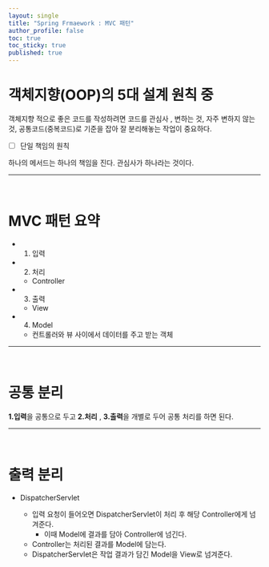 ```yaml
---
layout: single
title: "Spring Frmaework : MVC 패턴"
author_profile: false
toc: true
toc_sticky: true
published: true
---
```


# 객체지향(OOP)의 5대 설계 원칙 중

<div class="notice--info">
객체지향 적으로 좋은 코드를 작성하려면 코드를 관심사 , 변하는 것, 자주 변하지 않는 것, 공통코드(중복코드)로 기준을 잡아 잘 분리해놓는 작업이 중요하다.
</div>

- [ ] 단일 책임의 원칙

<div class="notice--info">
하나의 메서드는 하나의 책임을 진다. 관심사가 하나라는 것이다.
</div>

<hr>
<br>

# MVC 패턴 요약

* 1. 입력
* 2. 처리
  - Controller
* 3. 출력
  - View
* 4. Model
  - 컨트롤러와 뷰 사이에서 데이터를 주고 받는 객체

<hr>
<br>

# 공통 분리

<div class="notice--info">
<b>1.입력</b>을 공통으로 두고 <b>2.처리</b> , <b>3.출력</b>을 개별로 두어 공통 처리를 하면 된다.
</div>

<hr>
<br>

# 출력 분리

* DispatcherServlet

  - 입력 요청이 들어오면 DispatcherServlet이 처리 후 해당 Controller에게 넘겨준다.
    * 이때 Model에 결과를 담아 Controller에 넘긴다.
  - Controller는 처리된 결과를 Model에 담는다.
  - DispatcherServlet은 작업 결과가 담긴 Model을 View로 넘겨준다.